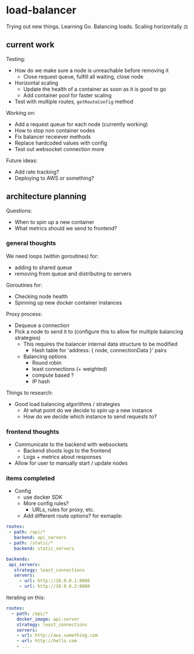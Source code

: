 # load-balancer
Trying out new things. Learning Go. Balancing loads. Scaling horizontally ⚖️

## current work
  
Testing:
* How do we make sure a node is unreachable before removing it
  * Close request queue, fulfill all waiting, close node
* Horizontal scaling
  * Update the health of a container as soon as it is good to go
  * Add container pool for faster scaling
* Test with multiple routes, `getRouteConfig` method

Working on:
* Add a request queue for each node (currently working)
* How to stop non container nodes
* Fix balancer receiever methods
* Replace hardcoded values with config
* Test out websocket connection more

Future ideas:
* Add rate tracking?
* Deploying to AWS or something?

## architecture planning

Questions:
* When to spin up a new container
* What metrics should we send to frontend?

### general thoughts
  
We need loops (within goroutines) for:
* adding to shared queue
* removing from queue and distributing to servers

Goroutines for:
* Checking node health
* Spinning up new docker container instances

Proxy process:
* Dequeue a connection
* Pick a node to send it to (configure this to allow for multiple balancing strategies)
  * This requires the balancer internal data structure to be modified
    * Hash table for 'address: { node, connectionData }' pairs
  * Balancing options
    * Round robin
    * least connections (+ weighted)
    * compute based ?
    * IP hash

Things to research:
* Good load balancing algorithms / strategies
  * At what point do we decide to spin up a new instance
  * How do we decide which instance to send requests to?

### frontend thoughts
* Communicate to the backend with websockets
  * Backend shoots logs to the frontend
  * Logs + metrics about responses
* Allow for user to manually start / update nodes

### items completed


* Config
  * use docker SDK
  * More config rules?
    * URLs, rules for proxy, etc.
  * Add different route options? for exmaple:
 ```YAML
routes:
  - path: /api/*
    backend: api_servers
  - path: /static/*
    backend: static_servers

backends:
  api_servers:
    strategy: least_connections
    servers:
      - url: http://10.0.0.1:8080
      - url: http://10.0.0.2:8080
```

iterating on this:
```YAML
routes:
  - path: /api/*
    docker_image: api-server
    strategy: least_connections
    servers:
    - url: http://aws.something.com
    - url: http://hello.com
    - ...
    
```
